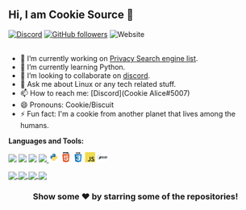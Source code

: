 ## Hi, I am Cookie Source 👋
<a href="https://discord.gg/E3Peq23">![Discord](https://img.shields.io/discord/472508061513416705?logo=Discord)</a> <a href="https://github.com/login?return_to=%2Fcookiesource">![GitHub followers](https://img.shields.io/github/followers/cookiesource?logo=github&style=plastic)</a>
![Website](https://img.shields.io/website?down_color=Red&down_message=Offline&up_color=Blue&up_message=Online&url=https%3A%2F%2Fcookiesource.github.io%2F)
<br/>
<br/>



- 🔭 I’m currently working on [Privacy Search engine list](https://github.com/CookieSource/Search-Engine-List).
- 🌱 I’m currently learning Python.
- 👯 I’m looking to collaborate on [discord](https://discord.gg/GU88ak5).
- 💬 Ask me about Linux or any tech related stuff.
- 📫 How to reach me: [Discord](Cookie Alice#5007)
- 😄 Pronouns: Cookie/Biscuit
- ⚡ Fun fact: I'm a cookie from another planet that lives among the humans.


**Languages and Tools:**  

<a href="https://kde.org/"><code><img height="20" src="https://avatars1.githubusercontent.com/u/14312869?s=200&v=4"></code></a>
<a href="https://kde.org/plasma-desktop/"><code><img height="20" src="https://kde.org/stuff/clipart/logo/plasma-logo-colorful-3000x3000.png"></code></a>
<a href="https://wordpress.com/"><code><img height="20" src="https://image.flaticon.com/icons/png/512/174/174881.png"></code></a>
<a href="https://remmina.org/"><code><img height="20" src="https://raw.githubusercontent.com/FreeRDP/Remmina/master/data/desktop/32x32/apps/org.remmina.Remmina.png"></code> </a>
<a href="https://www.python.org/"><code><img height="20" src="https://raw.githubusercontent.com/github/explore/80688e429a7d4ef2fca1e82350fe8e3517d3494d/topics/python/python.png"></code></a>
<code><img height="20" src="https://raw.githubusercontent.com/github/explore/80688e429a7d4ef2fca1e82350fe8e3517d3494d/topics/html/html.png"></code>
<code><img height="20" src="https://raw.githubusercontent.com/github/explore/80688e429a7d4ef2fca1e82350fe8e3517d3494d/topics/css/css.png"></code>
<a href="https://www.javascript.com/"><code><img height="20" src="https://raw.githubusercontent.com/github/explore/80688e429a7d4ef2fca1e82350fe8e3517d3494d/topics/javascript/javascript.png"></code></a>
<a href="https://www.gnu.org/software/bash/"><code><img height="20" src="https://raw.githubusercontent.com/github/explore/80688e429a7d4ef2fca1e82350fe8e3517d3494d/topics/bash/bash.png"></code></a>

<a href="https://github.com/cookiesource">
  <img align="center" src="https://github-readme-stats.vercel.app/api/top-langs/?username=cookiesource&theme=dark&hide_langs_below=1" />
</a>
<a href="https://github.com/cookiesource">
<img align="center" src="https://github-readme-stats.vercel.app/api?username=cookiesource&&show_icons=true&title_color=ffffff&icon_color=bb2acf&text_color=daf7dc&bg_color=151515"> 
</a>
<a href="https://github.com/CookieSource/Knight-Transparent">
  <img align="center" src="https://github-readme-stats.vercel.app/api/pin/?username=cookiesource&repo=Knight-Transparent&theme=dark" />

</a>
<a href="https://github.com/CookieSource/Search-Engine-List">
 <img align="center" src="https://github-readme-stats.vercel.app/api/pin/?username=cookiesource&repo=Search-Engine-List&theme=dark" />
</a>

<div align="center">

### Show some ❤️ by starring some of the repositories!

</div>
